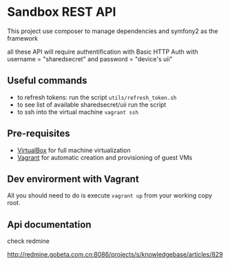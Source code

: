 # Sandbox REST API

This project use composer to manage dependencies
and symfony2 as the framework

all these API will require authentification with  Basic HTTP Auth
with username = "sharedsecret"  and password = "device's uii"

## Useful commands
  * to refresh tokens: run the script `utils/refresh_token.sh`
  * to see list of available sharedsecret/uii run the script 
  * to ssh into the virtual machine `vagrant ssh`


## Pre-requisites

* [VirtualBox](http://www.virtualbox.org/) for full machine virtualization
* [Vagrant](http://www.vagrantup.com/) for automatic creation and provisioning of guest VMs

## Dev envirorment with Vagrant

All you should need to do is execute `vagrant up` from your working copy root.


## Api documentation

check redmine

http://redmine.gobeta.com.cn:8086/projects/s/knowledgebase/articles/829

